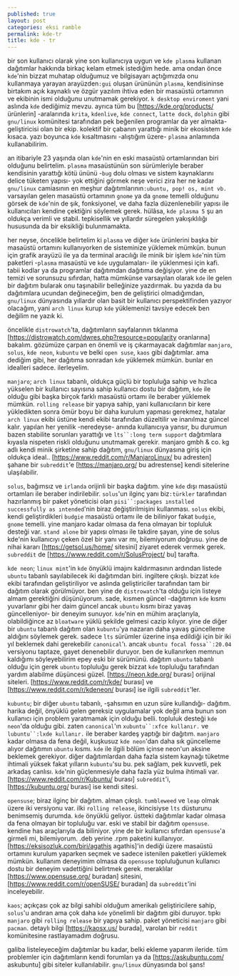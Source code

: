 ```yaml
---
published: true
layout: post
categories: eksi ramble
permalink: kde-tr
title: kde - tr
---
```

bir son kullanıcı olarak yine son kullanıcıya uygun ve `kde plasma` kullanan dağıtımlar hakkında birkaç kelam etmek istediğim hede. ama ondan önce `kde`'nin bizzat muhatap olduğumuz ve bilgisayarı açtığımızda onu kullanmaya yarayan arayüzden`:gui` oluşan ürününün `plasma`, kendisininse birtakım açık kaynaklı ve özgür yazılım ihtiva eden bir masaüstü ortamının ve ekibinin ismi olduğunu unutmamak gerekiyor. `k desktop enviroment` yani aslında `kde` dediğimiz mevzu. ayrıca tüm bu [https://kde.org/products/ ürünlerin] -aralarında `krita`, `kdenlive`, `kde connect`, `latte dock`, `dolphin` gibi `gnu/linux` komünitesi tarafından pek beğenilen programlar da yer almakta- geliştiricisi olan bir ekip. kolektif bir çabanın yarattığı minik bir ekosistem `kde` kısaca. yazı boyunca `kde` kısaltmasını -alıştığım üzere- `plasma` anlamında kullanabilirim. 

an itibariyle 23 yaşında olan `kde`'nin en eski masaüstü ortamlarından biri olduğunu belirtelim. `plasma` masaüstünün son sürümleriyle beraber kendisinin yarattığı kötü ününü -`bug` dolu olması ve sistem kaynaklarını delice tüketen yapısı- yok ettiğini görmek neşe verici zira her ne kadar `gnu/linux` camiasının en meşhur dağıtımlarının`:ubuntu, pop! os, mint vb.` varsayılan gelen masaüstü ortamının `gnome` ya da `gnome` temelli olduğunu görsek de `kde`'nin de şık, fonksiyonel, ve daha fazla düzenlenebilir yapısı ile kullanıcıları kendine çektiğini söylemek gerek.
hülâsa, `kde plasma 5` şu an oldukça verimli ve stabil. tepkisellik ve yıllardır süregelen yakışıklılığı hususunda da bir eksikliği bulunmamakta.

her neyse, öncelikle belirtelim ki `plasma` ve diğer `kde` ürünlerini başka bir masaüstü ortamını kullanıyorken de sisteminize yüklemek mümkün. bunun için grafik arayüzü ile ya da terminal aracılığı ile minik bir işlem `kde`'nin tüm paketleri -`plasma` masaüstü ve `kde` uygulamaları- ile yüklenmesi için kafi. tabii kodlar ya da programlar dağıtımdan dağıtıma değişiyor. yine de en temizi ve sorunsuzu sıfırdan, hatta mümkünse varsayılan olarak `kde` ile gelen bir dağıtım bularak onu taşınabilir belleğinize yazdırmak. bu yazıda da bu dağıtımlara ucundan değineceğim, ben de geliştirici olmadığımdan, `gnu/linux` dünyasında yıllardır olan basit bir kullanıcı perspektifinden yazıyor olacağım, yani `arch linux` kurup `kde` yüklemenizi tavsiye edecek ben değilim ne yazık ki.

öncelikle `distrowatch`'ta, dağıtımların sayfalarının tıklanma [https://distrowatch.com/dwres.php?resource=popularity oranlarına] bakalım. gözümüze çarpan en önemli ve iş çıkarmayacak dağıtımlar `manjaro`, `solus`, `kde neon`, `kubuntu` ve belki `open suse`, `kaos` gibi dağıtımlar. ama dediğim gibi, her dağıtıma sonradan `kde` yüklemek mümkün. bunlar en idealleri sadece. ilerleyelim.

`manjaro`; `arch linux` tabanlı, oldukça güçlü bir topluluğa sahip ve hızlıca yükselen bir kullanıcı sayısına sahip kullanıcı dostu bir dağıtım, `kde` ile olduğu gibi başka birçok farklı masaüstü ortamı ile beraber yüklemek mümkün. `rolling release` bir yapıya sahip, yani kullanıcıların bir kere yükledikten sonra ömür boyu bir daha kurulum yapması gerekmez, hatalar `arch linux` ekibi üstüne kendi ekibi tarafından düzeltilir ve inanılmaz güncel kalır. yapılan her yenilik -neredeyse- anında kullanıcıya yansır, bu durumun bazen stabilite sorunları yarattığı ve `lts``:long term support` dağıtımlara kıyasla nispeten riskli olduğunu unutmamak gerekir. manjaro gmbh & co. kg adlı kendi minik şirketine sahip dağıtım, `gnu/linux` dünyasına giriş için oldukça ideal.. [https://www.reddit.com/r/ManjaroLinux/ bu adresten] şahane bir `subreddit`'e [https://manjaro.org/ bu adrestense] kendi sitelerine ulaşılabilir. 

`solus`, bağımsız ve `irlanda` orijinli bir başka dağıtım. yine `kde` dışı masaüstü ortamları ile beraber indirilebilir. `solus`'un ilginç yanı biz`:türkler` tarafından hazırlanmış bir paket yöneticisi olan `pisi``:packages ınstalled successfully as ıntended`'nin biraz değiştirilmişini kullanması. `solus` ekibi, kendi geliştirdikleri `budgie` masaüstü ortamı ile de biliniyor fakat `budgie`, `gnome` temelli. yine manjaro kadar olmasa da fena olmayan bir topluluk desteği var. `stand alone` bir yapısı olması ile takdire şayan, yine de solus kde'nin kullanıcıyı çeken özel bir yanı var mı, bilemiyorum doğrusu. yine de nihai kararı [https://getsol.us/home/ sitesini] ziyaret ederek vermek gerek. `subreddit` de [https://www.reddit.com/r/SolusProject/ bu] tarafta.

`kde neon`; `linux mint`'in `kde` önyüklü imajını kaldırmasının ardından listede `ubuntu` tabanlı sayılabilecek iki dağıtımdan biri. ingiltere çıkışlı. bizzat `kde` ekibi tarafından geliştiriliyor ve aslında geliştiriciler tarafından tam bir dağıtım olarak görülmüyor. ben yine de `distrowatch`'ta olduğu için listeye almam gerektiğini düşünüyorum. sade, kısmen güncel -dağıtımın `kde` kısmı yuvarlanır gibi her daim güncel ancak `ubuntu` kısmı biraz yavaş güncelleniyor- bir deneyim sunuyor. `kde`'nin en mühim araçlarıyla, olabildiğince az `bloatware` yüklü şekilde gelmesi cazip kılıyor. yine de diğer bir `ubuntu` tabanlı dağıtım olan `kubuntu`'ya nazaran daha yavaş güncelleme aldığını söylemek gerek. sadece `lts` sürümler üzerine inşa edildiği için bir iki yıl beklemek dahi gerekebilir `canonical`'ı. ancak `ubuntu focal fossa``:20.04` versiyonu taptaze, gayet denenebilir duruyor. ben de kullanırken memnun kaldığımı söyleyebilirim epey eski bir sürümünü. dağıtım `ubuntu` tabanlı olduğu için gerek `ubuntu` topluluğu gerek bizzat `kde` topluluğu tarafından yardım alabilme düşüncesi güzel. [https://neon.kde.org/ burası] orijinal siteleri. [https://www.reddit.com/r/kde/ burası] ve [https://www.reddit.com/r/kdeneon/ burası] ise ilgili `subreddit`'ler. 

`kubuntu`; bir diğer `ubuntu` tabanlı, -şahsımın en uzun süre kullandığı- dağıtım. harika değil, önyüklü gelen gereksiz uygulamalar yok değil ama bunun son kullanıcı için problem yaratmamak için olduğu belli. topluluk desteği `kde neon`'da olduğu gibi. zaten `canonical`'ın `xubuntu``:xfce kullanır.` ve `lubuntu``:lxde kullanır.` ile beraber kardeş yaptığı bir dağıtım. `manjaro` kadar olmasa da fena değil, kuşkusuz `kde neon`'dan daha sık güncelleme alıyor dağıtımın `ubuntu` kısmı. `kde` ile ilgili bölüm içinse neon'un aksine beklemek gerekiyor. diğer dağıtımlardan daha fazla sistem kaynağı tüketme ihtimali yüksek fakat yılların `kubuntu`'su bu. pek sağlam, pek kuvvetli, pek arkadaş canlısı. `kde`'nin güçlenmesiyle daha fazla yüz bulma ihtimali var. [https://www.reddit.com/r/Kubuntu/ burası] `subreddit`'i, [https://kubuntu.org/ burası] ise kendi sitesi.

`opensuse`; biraz ilginç bir dağıtım. alman çıkışlı. `tumbleweed` ve `leap` olmak üzere iki versiyonu var. ilki `rolling release`, ikincisiyse `lts` düsturunu benimsemiş durumda. `kde` önyüklü geliyor. üstteki dağıtımlar kadar olmasa da fena olmayan bir topluluğu var. eski ve stabil bir dağıtım `opensuse`. kendine has araçlarıyla da biliniyor. yine de bir kullanıcı sıfırdan `opensuse`'a girmeli mi, bilemiyorum. .deb yerine .rpm paketini kullanıyor. [https://eksisozluk.com/biri/agathis agathis]'in dediği üzere masaüstü ortamını kurulum yaparken seçmek ve sadece istenilen paketleri yüklemek mümkün. kullanım deneyimim olmasa da `opensuse` topluluğunun kullanıcı dostu bir deneyim vadettiğini belirtmek gerek. meraklılar [https://www.opensuse.org/ buradan] sitesini, [https://www.reddit.com/r/openSUSE/ buradan] da `subreddit`'ini inceleyebilir. 

`kaos`; açıkçası çok az bilgi sahibi olduğum amerikalı geliştiricilere sahip, `solus`'u andıran ama çok daha `kde` yönelimli bir dağıtım gibi duruyor. tıpkı `manjaro` gibi `rolling release` bir yapıya sahip. paket yöneticisi `manjaro` gibi `pacman`. detaylı bilgi [https://kaosx.us/ burada], varolan bir `reddit` komünitesine rastlayamadım doğrusu.

galiba listeleyeceğim dağıtımlar bu kadar, belki ekleme yaparım ileride. tüm problemler için dağıtımların kendi forumları ya da [https://askubuntu.com/ askubuntu] gibi siteler kullanılabilir. `gnu/linux` dünyasında bol şans!
